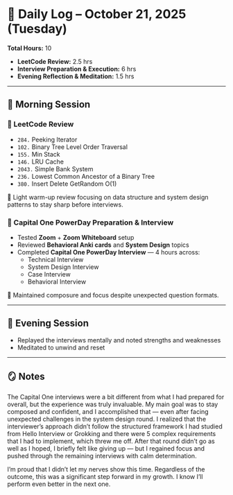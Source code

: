 # 📅 Daily Log – October 21, 2025 (Tuesday)

**Total Hours:** 10  
- **LeetCode Review:** 2.5 hrs  
- **Interview Preparation & Execution:** 6 hrs  
- **Evening Reflection & Meditation:** 1.5 hrs  

---

## 🌅 Morning Session
### 🧠 LeetCode Review
- `284.` Peeking Iterator  
- `102.` Binary Tree Level Order Traversal  
- `155.` Min Stack  
- `146.` LRU Cache  
- `2043.` Simple Bank System  
- `236.` Lowest Common Ancestor of a Binary Tree  
- `380.` Insert Delete GetRandom O(1)  

🎯 Light warm-up review focusing on data structure and system design patterns to stay sharp before interviews.

### 💼 Capital One PowerDay Preparation & Interview
- Tested **Zoom** + **Zoom Whiteboard** setup  
- Reviewed **Behavioral Anki cards** and **System Design** topics  
- Completed **Capital One PowerDay Interview** — 4 hours across:  
  - Technical Interview  
  - System Design Interview  
  - Case Interview  
  - Behavioral Interview  

🧩 Maintained composure and focus despite unexpected question formats.

---

## 🌇 Evening Session
- Replayed the interviews mentally and noted strengths and weaknesses  
- Meditated to unwind and reset  

---

## 🪞 Notes
The Capital One interviews were a bit different from what I had prepared for overall, but the experience was truly invaluable.
My main goal was to stay composed and confident, and I accomplished that — even after facing unexpected challenges in the system design round. I realized that the interviewer’s approach didn’t follow the structured framework I had studied from Hello Interview or Grokking and there were 5 complex requirements that I had to implement, which threw me off. After that round didn’t go as well as I hoped, I briefly felt like giving up — but I regained focus and pushed through the remaining interviews with calm determination.

I’m proud that I didn’t let my nerves show this time. Regardless of the outcome, this was a significant step forward in my growth. I know I’ll perform even better in the next one.